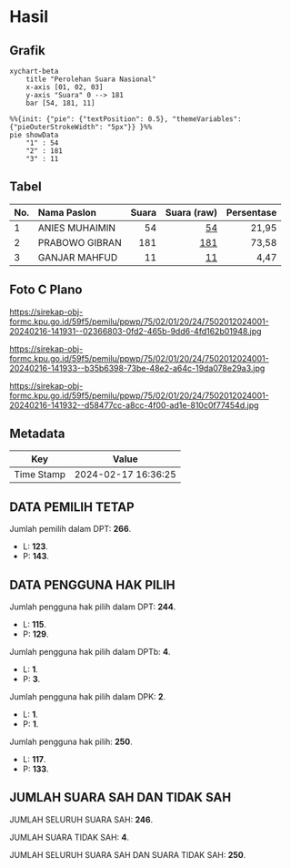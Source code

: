 # Hasil

## Grafik

```mermaid
xychart-beta
    title "Perolehan Suara Nasional"
    x-axis [01, 02, 03]
    y-axis "Suara" 0 --> 181
    bar [54, 181, 11]
```

```mermaid
%%{init: {"pie": {"textPosition": 0.5}, "themeVariables": {"pieOuterStrokeWidth": "5px"}} }%%
pie showData
    "1" : 54
    "2" : 181
    "3" : 11
```

## Tabel

| No. | Nama Paslon    | Suara | Suara (raw) | Persentase |
|:--- |:-------------- | -----:| -----------:| ----------:|
| 1   | ANIES MUHAIMIN | 54    | [54][p-1]   | 21,95      |
| 2   | PRABOWO GIBRAN | 181   | [181][p-2]  | 73,58      |
| 3   | GANJAR MAHFUD  | 11    | [11][p-3]   | 4,47       |


[p-1]: https://github.com/gigit-pemilu/pemilu-2024/blob/main/pilpres/hitung-suara/sub/75-gorontalo/sub/02-boalemo/sub/01-paguyaman/sub/2024-hulawa/sub/001-tps/sub/paslon-1.txt
[p-2]: https://github.com/gigit-pemilu/pemilu-2024/blob/main/pilpres/hitung-suara/sub/75-gorontalo/sub/02-boalemo/sub/01-paguyaman/sub/2024-hulawa/sub/001-tps/sub/paslon-2.txt
[p-3]: https://github.com/gigit-pemilu/pemilu-2024/blob/main/pilpres/hitung-suara/sub/75-gorontalo/sub/02-boalemo/sub/01-paguyaman/sub/2024-hulawa/sub/001-tps/sub/paslon-3.txt

## Foto C Plano

https://sirekap-obj-formc.kpu.go.id/59f5/pemilu/ppwp/75/02/01/20/24/7502012024001-20240216-141931--02366803-0fd2-465b-9dd6-4fd162b01948.jpg

https://sirekap-obj-formc.kpu.go.id/59f5/pemilu/ppwp/75/02/01/20/24/7502012024001-20240216-141933--b35b6398-73be-48e2-a64c-19da078e29a3.jpg

https://sirekap-obj-formc.kpu.go.id/59f5/pemilu/ppwp/75/02/01/20/24/7502012024001-20240216-141932--d58477cc-a8cc-4f00-ad1e-810c0f77454d.jpg


## Metadata

| Key        | Value               |
| ---------- | ------------------- |
| Time Stamp | 2024-02-17 16:36:25 |


## DATA PEMILIH TETAP

Jumlah pemilih dalam DPT: **266**.
 * L: **123**.
 * P: **143**.

## DATA PENGGUNA HAK PILIH

Jumlah pengguna hak pilih dalam DPT: **244**.
 * L: **115**.
 * P: **129**.

Jumlah pengguna hak pilih dalam DPTb: **4**.
 * L: **1**.
 * P: **3**.

Jumlah pengguna hak pilih dalam DPK: **2**.
 * L: **1**.
 * P: **1**.

Jumlah pengguna hak pilih: **250**.
 * L: **117**.
 * P: **133**.

## JUMLAH SUARA SAH DAN TIDAK SAH

JUMLAH SELURUH SUARA SAH: **246**.

JUMLAH SUARA TIDAK SAH: **4**.

JUMLAH SELURUH SUARA SAH DAN SUARA TIDAK SAH: **250**.


